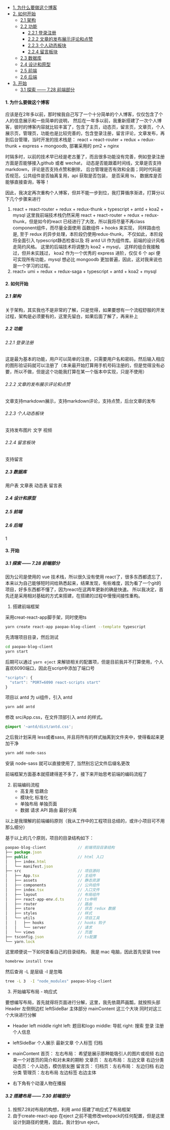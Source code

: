 
<!-- @import "[TOC]" {cmd="toc" depthFrom=1 depthTo=6 orderedList=false} -->

<!-- code_chunk_output -->

- [1. 为什么要做这个博客](#1-为什么要做这个博客)
- [2. 如何开始](#2-如何开始)
  - [2.1 架构](#21-架构)
  - [2.2 功能](#22-功能)
    - [2.2.1 登录注册](#221-登录注册)
    - [2.2.2 文章的发布展示评论和点赞](#222-文章的发布展示评论和点赞)
    - [2.2.3 个人动态板块](#223-个人动态板块)
    - [2.2.4 留言板块](#224-留言板块)
  - [2.3 数据库](#23-数据库)
  - [2.4 设计和原型](#24-设计和原型)
  - [2.5 前端](#25-前端)
  - [2.6 后端](#26-后端)
- [3. 开始](#3-开始)
  - [3.1 探索 —— 7.28  前端部分](#31-探索-728-前端部分)

<!-- /code_chunk_output -->
#### 1. 为什么要做这个博客
应该是在2年多以前，那时候我自己写了一个十分简单的个人博客，仅仅包含了个人的信息展示和一些简单的说明， 然后在一年多以前，我重新搭建了一次个人博客，彼时的博客内容就比较丰富了，包含了主页，动态页，留言页，文章页，个人展示页，管理页，功能也是比较完善的，包含登录注册，留言评论，文章发布，再到后台管理，当时开发的技术栈是： react + react-router + redux + redux-thunk + express + mongoodb, 部署采用的 pm2 + nginx 

时隔多时，以前的技术早已经是老古董了，而且很多功能没有完善，例如登录注册方面是否能够接入github 或者 wechat， 动态是否能跟着时间线，文章是否支持 markdown，评论是否支持点赞和删除， 后台管理是否有效和全面；同时代码是否规范，公共组件是否抽离复用，api 获取是否包装， 是否采用 ts， 数据库是否能够直接查询，等等！

因此，我决定再次重构个人博客，但并不能一步到位，我打算循序渐进，打算分以下几个步骤来进行
1. react + react-router + redux + redux-thunk + typescript + antd + koa2 + mysql
这里我前端技术栈仍然采用 react + react-router + redux + redux-thunk，但是如今的react 已经进行了大改，所以我将尽量不再class component组件，而尽量全面使用 函数组件 + hooks 来实现， 同样路由也是, 至于 redux 的异步处理，本阶段仍使用redux-thunk， 不仅如此，本阶段将全面引入 typescript静态检查以及 将 antd UI 作为组件库。前端的设计风格走简约风格。
这里的后端技术将调整为 koa2 + mysql， 这样的组合我接触过，但并未实践过， koa2 作为一个优秀的 express 进阶，仅仅 6 个 api 便可实现所有功能，mysql 想必比 mongoodb 更加普遍，因此，这对我来说也是一个学习的过程。
2. react+ umi + redux + redux-saga + typescript + antd + koa2 + mysql

#### 2. 如何开始
##### 2.1 架构
关于架构，其实我也不是非常的了解，只是觉得，如果要想有一个流程舒服的开发过程，架构是必须要有的，这里先留白，如果后面了解了，再来补上
##### 2.2 功能
###### 2.2.1 登录注册
这是最为基本的功能，用户可以简单的注册，只需要用户名和密码，然后输入相应的图形验证码就可以注册了（本来最开始打算用手机号码注册的，但是觉得没有必要，所以不做，但是这个功能我打算在某一个版本中实现，只是不使用）
###### 2.2.2 文章的发布展示评论和点赞
文章支持markdown展示，支持markdown评论，支持点赞，后台文章的发布
###### 2.2.3 个人动态板块
支持发布图片 文字 视频
###### 2.2.4 留言板块
支持留言
##### 2.3 数据库
用户表
文章表
动态表
留言表
##### 2.4 设计和原型

##### 2.5 前端

##### 2.6 后端
1
#### 3. 开始
##### 3.1 探索 —— 7.28  前端部分
因为公司是使用的 vue 技术栈，所以很久没有使用 react了，很多东西都遗忘了，本来以为自己能够短时间给熟悉起来，结果发现，有些难度，因为看了一个git的项目，好多东西都不懂了，因为react在这两年更新的确是快速。
所以我决定，首先还是采用相对基础的方式来搭建，在搭建的过程中慢慢间接性重构。
1. 搭建前端框架 

采用creat-react-app脚手架，同时使用ts
```bash
yarn create react-app paopao-blog-client --template typescript
```
先清理项目目录，然后测试
```bash
cd paopao-blog-client
yarn start
```
后期可以通过 `yarn eject` 来解锁相关的配置项，但是目前我并不打算使用，个人喜欢6090端口，因此在script中添加了端口号
```js
"scripts": {
  "start": "PORT=6090 react-scripts start"
}
```
项目以 antd 为 ui组件，引入 antd
```bash
yarn add antd
```
修改 src/App.css，在文件顶部引入 antd 的样式。
```css
@import '~antd/dist/antd.css';
```
之后我计划采用 less或者sass, 并且将所有的样式抽离到文件夹中，使得看起来更加干净
```bash
yarn add node-sass
```
安装 node-sass 就可以直接使用了, 当然别忘记文件后缀名更改 

前端框架方面基本就搭建得差不多了，接下来开始思考前端的编码流程了

2. 前端编码流程
    - 高复用 低耦合
    - 模块化 标准化
    - 单独布局 单独页面
    - 数据 请求 API 路由 最好分离 
    
以上是我理解的前端编码原则（我从工作中的工程项目总结的，或许小项目可不用那么细分） 

基于以上的几个原则，项目的目录结构如下：

```js
paopao-blog-client              // 前端项目目录结构
├── package.json                
├── public                      // html 入口 
│   ├── index.html
│   └── manifest.json
├── src                         // 项目源码
│   ├── App.tsx                 // 主组件
│   ├── assets                  // 静态资源
│   ├── components              // 公共组件
│   ├── index.tsx               // 入口文件
│   ├── layout                  // 布局组件
│   ├── react-app-env.d.ts      // ts申明
│   ├── router                  // 路由
│   ├── store                   // 状态 redux 数据
│   ├── styles                  // 样式
│   └── utils                   // 项目工具
│   │   ├── hooks               // hooks 钩子
│   │   └── server              // 请求
│   └── views                   // 页面
├── tsconfig.json               // ts配置
└── yarn.lock   

```
这里顺便说一下如何查看自己的目录结构， 我是 mac 电脑，因此首先安装 tree
```bash
homebrew install tree
```
然后查询 -L 是层级 -I 是忽略
```bash
tree -L 3  -I "node_modules" paopao-blog-client
```
3. 开始编写布局 - 响应式

要想编写布局，首先就得将页面进行分解，这里，我先依葫芦画瓢，就按照头部 Header 左侧侧边栏 leftSideBar 主体部分 mainContent 这三个大块
同时对这三个大块进行分解
- Header
left middle right
left: 题目和logo 
middle: 导航
right: 搜索 登录 注册 个人信息
- leftSideBar
个人展示
最新文章
个人标签
归档
- mainContent
首页： 左右布局： 希望是展示那种能吸引人的图片或视频 右边来一个对首页的简介和对未来的期盼 
文章页： 左右布局： 左边文章 右边分类
动态页：个人动态，模仿朋友圈
留言页：
归档页：左右布局： 左边归档 右边分类
管理页：左右布局 左边标签 右边主体

- 右下角有个动漫人物在播报

##### 3.2 搭建布局 —— 7.30  前端部分
1. 按照7.28对布局的构想，利用 antd 搭建了响应式了布局框架
2. 由于create-react-app 在eject 之前不能修改webpack的任何配置，但是这里设计到路径的使用，因此，我计划run eject，

